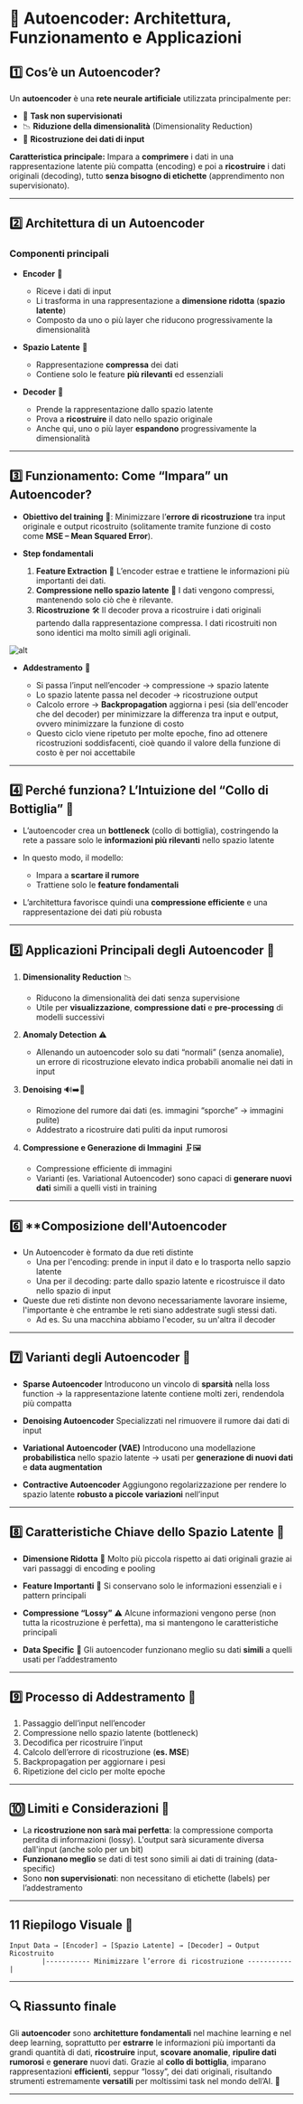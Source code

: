 # 🧠 **Autoencoder: Architettura, Funzionamento e Applicazioni**

## 1️⃣ **Cos’è un Autoencoder?**

Un **autoencoder** è una **rete neurale artificiale** utilizzata principalmente per:

* 🔎 **Task non supervisionati**
* 📉 **Riduzione della dimensionalità** (Dimensionality Reduction)
* 🔄 **Ricostruzione dei dati di input**

**Caratteristica principale:**
Impara a **comprimere** i dati in una rappresentazione latente più compatta (encoding) e poi a **ricostruire** i dati originali (decoding), tutto **senza bisogno di etichette** (apprendimento non supervisionato).

---

## 2️⃣ **Architettura di un Autoencoder**

### **Componenti principali**

* **Encoder** 🧬

  * Riceve i dati di input
  * Li trasforma in una rappresentazione a **dimensione ridotta** (**spazio latente**)
  * Composto da uno o più layer che riducono progressivamente la dimensionalità

* **Spazio Latente** 💠

  * Rappresentazione **compressa** dei dati
  * Contiene solo le feature **più rilevanti** ed essenziali

* **Decoder** 🔁

  * Prende la rappresentazione dallo spazio latente
  * Prova a **ricostruire** il dato nello spazio originale
  * Anche qui, uno o più layer **espandono** progressivamente la dimensionalità

---

## 3️⃣ **Funzionamento: Come “Impara” un Autoencoder?**

* **Obiettivo del training** 🎯:
  Minimizzare l’**errore di ricostruzione** tra input originale e output ricostruito (solitamente tramite funzione di costo come **MSE – Mean Squared Error**).

* **Step fondamentali**

  1. **Feature Extraction** 🧲
     L’encoder estrae e trattiene le informazioni più importanti dei dati.
  2. **Compressione nello spazio latente** 💾
     I dati vengono compressi, mantenendo solo ciò che è rilevante.
  3. **Ricostruzione** 🛠️
     Il decoder prova a ricostruire i dati originali partendo dalla rappresentazione compressa. I dati ricostruiti non sono identici ma molto simili agli originali.

![alt](../../images/autoencoder.png)

* **Addestramento** 🔄

  * Si passa l’input nell’encoder → compressione → spazio latente
  * Lo spazio latente passa nel decoder → ricostruzione output
  * Calcolo errore → **Backpropagation** aggiorna i pesi (sia dell'encoder che del decoder) per minimizzare la differenza tra input e output, ovvero minimizzare la funzione di costo
  * Questo ciclo viene ripetuto per molte epoche, fino ad ottenere ricostruzioni soddisfacenti, cioè quando il valore della funzione di costo è per noi accettabile

---

## 4️⃣ **Perché funziona? L’Intuizione del “Collo di Bottiglia”** 🍼

* L’autoencoder crea un **bottleneck** (collo di bottiglia), costringendo la rete a passare solo le **informazioni più rilevanti** nello spazio latente
* In questo modo, il modello:

  * Impara a **scartare il rumore**
  * Trattiene solo le **feature fondamentali**
* L’architettura favorisce quindi una **compressione efficiente** e una rappresentazione dei dati più robusta

---

## 5️⃣ **Applicazioni Principali degli Autoencoder** 🚀

1. **Dimensionality Reduction** 📉

   * Riducono la dimensionalità dei dati senza supervisione
   * Utile per **visualizzazione**, **compressione dati** e **pre-processing** di modelli successivi

2. **Anomaly Detection** ⚠️

   * Allenando un autoencoder solo su dati “normali” (senza anomalie), un errore di ricostruzione elevato indica probabili anomalie nei dati in input

3. **Denoising** 🔊➡️🤫

   * Rimozione del rumore dai dati (es. immagini “sporche” → immagini pulite)
   * Addestrato a ricostruire dati puliti da input rumorosi

4. **Compressione e Generazione di Immagini** 🗜️🖼️

   * Compressione efficiente di immagini
   * Varianti (es. Variational Autoencoder) sono capaci di **generare nuovi dati** simili a quelli visti in training

---

## 6️⃣ **Composizione dell'Autoencoder

* Un Autoencoder è formato da due reti distinte
  - Una per l'encoding: prende in input il dato e lo trasporta nello sapzio latente
  - Una per il decoding: parte dallo spazio latente e ricostruisce il dato nello spazio di input
* Queste due reti distinte non devono necessariamente lavorare insieme, l'importante è che entrambe le reti siano addestrate sugli stessi dati.
  - Ad es. Su una macchina abbiamo l'ecoder, su un'altra il decoder

---

## 7️⃣ **Varianti degli Autoencoder** 🧬

* **Sparse Autoencoder**
  Introducono un vincolo di **sparsità** nella loss function → la rappresentazione latente contiene molti zeri, rendendola più compatta

* **Denoising Autoencoder**
  Specializzati nel rimuovere il rumore dai dati di input

* **Variational Autoencoder (VAE)**
  Introducono una modellazione **probabilistica** nello spazio latente → usati per **generazione di nuovi dati** e **data augmentation**

* **Contractive Autoencoder**
  Aggiungono regolarizzazione per rendere lo spazio latente **robusto a piccole variazioni** nell’input

---

## 8️⃣ **Caratteristiche Chiave dello Spazio Latente** 💠

* **Dimensione Ridotta** 📏
  Molto più piccola rispetto ai dati originali grazie ai vari passaggi di encoding e pooling

* **Feature Importanti** 🌟
  Si conservano solo le informazioni essenziali e i pattern principali

* **Compressione “Lossy”** ⚠️
  Alcune informazioni vengono perse (non tutta la ricostruzione è perfetta), ma si mantengono le caratteristiche principali

* **Data Specific** 🧬
  Gli autoencoder funzionano meglio su dati **simili** a quelli usati per l’addestramento

---

## 9️⃣ **Processo di Addestramento** 🔁

1. Passaggio dell’input nell’encoder
2. Compressione nello spazio latente (bottleneck)
3. Decodifica per ricostruire l’input
4. Calcolo dell’errore di ricostruzione (**es. MSE**)
5. Backpropagation per aggiornare i pesi
6. Ripetizione del ciclo per molte epoche

---

## 🔟 **Limiti e Considerazioni** 🛑

* La **ricostruzione non sarà mai perfetta**: la compressione comporta perdita di informazioni (lossy). L'output sarà sicuramente diversa dall'input (anche solo per un bit)
* **Funzionano meglio** se dati di test sono simili ai dati di training (data-specific)
* Sono **non supervisionati**: non necessitano di etichette (labels) per l’addestramento

---

## 11 **Riepilogo Visuale** 📝

```
Input Data → [Encoder] → [Spazio Latente] → [Decoder] → Output Ricostruito
        |----------- Minimizzare l’errore di ricostruzione -----------|
```

---

## 🔍 **Riassunto finale**

Gli **autoencoder** sono **architetture fondamentali** nel machine learning e nel deep learning, soprattutto per **estrarre** le informazioni più importanti da grandi quantità di dati, **ricostruire** input, **scovare anomalie**, **ripulire dati rumorosi** e **generare** nuovi dati.
Grazie al **collo di bottiglia**, imparano rappresentazioni **efficienti**, seppur “lossy”, dei dati originali, risultando strumenti estremamente **versatili** per moltissimi task nel mondo dell’AI. 🚀

---
